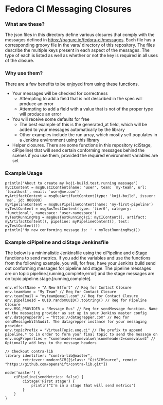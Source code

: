 # Fedora CI Messaging Closures

### What are these?
The json files in this directory define various closures that comply with the
messages defined in https://pagure.io/fedora-ci/messages. Each file has a
corresponding groovy file in the vars/ directory of this repository. The
files describe the multiple keys present in each aspect of the messages.
The type of each is listed as well as whether or not the key is required
in all uses of the closure.

### Why use them?
There are a few benefits to be enjoyed from using these functions.
* Your messages will be checked for correctness
    - Attempting to add a field that is not described in the spec will produce an error
    - Attempting to add a field with a value that is not of the proper type will produce an error
* You will receive some defaults for free
    - The best example of this is the generated_at field, which will be added to your messages automatically by the library
    - Other examples include the run array, which mostly self populates in a Jenkins environment using this library
* Helper closures. There are some functions in this repository (ciStage, ciPipeline) that will send certain conforming messages behind the scenes if you use them, provided the required environment variables are set

### Example Usage
```
println('About to create my koji-build.test.running message')
myCIContent = msgBusCIContent(name: 'user', team: 'my-team', url: 'localhost', email: 'user@me.com')
myArtifactContent = msgBusArtifactContent(type: 'koji-build', issuer: 'me', id: 000000)
myPipelineContent = msgBusPipelineContent(name: 'my-first-pipeline')
myTestContent = msgBusTestContent(type: 'tier0', category: 'functional', namespace: 'user-namespace')
myTestRunningMsg = msgBusTestRunning(ci: myCIContent(), artifact: myArtifactContent(), pipeline: myPipelineContent(), test: myTestContent())
println('My new conforming message is: ' + myTestRunningMsg())
```

### Example ciPipeline and ciStage Jenkinsfile
The below is a minimalistic Jenkinsfile using the ciPipeline and ciStage functions to send metrics.
If you add the variables and use the functions from the following example, you will, for free, have your Jenkins build send out conforming messages for pipeline and stage.
The pipeline messages are on topic pipeline.[running,complete,error] and the stage messages are on topic pipeline.stage.[running,complete].
```
env.effortName = "A New Effort" // Req for Contact Closure
env.teamName = "My Team" // Req for Contact Closure
env.teamEmail = "myteam@email.com" // Req for Contact Closure
env.pipelineId = UUID.randomUUID().toString() // Req for Pipeline Closure
env.MSG_PROVIDER = "Message Bus" // Req for sendMessage function. Name of the messaging provider as set up in your Jenkins master config
env.datagrepperUrl = "https://datagrepper.com" // Req for sendMessageWithAudit. The datagrepper instance for your messaging provider
env.topicPrefix = "VirtualTopic.eng.ci" // The prefix to append pipeline.* to in order to form your final topic to send the message on
env.msgProperties = "someheader=somevalue\nsomeheader2=somevalue2" // Optionally add keys to the message headers

// Checkout contra-lib
library identifier: "contra-lib@master",
        retriever: modernSCM([$class: "GitSCMSource", remote: "https://github.com/openshift/contra-lib.git"])

node('master') {
    ciPipeline(sendMetrics: false) {
        ciStage('First stage') {
            println("I'm in a stage that will send metrics")
        }
    }
}
```
